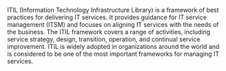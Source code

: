 ITIL (Information Technology Infrastructure Library) is a framework of best practices for delivering IT services. It provides guidance for IT service management (ITSM) and focuses on aligning IT services with the needs of the business. The ITIL framework covers a range of activities, including service strategy, design, transition, operation, and continual service improvement. ITIL is widely adopted in organizations around the world and is considered to be one of the most important frameworks for managing IT services.
